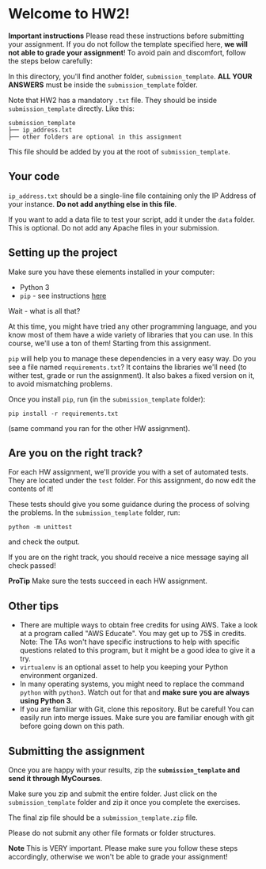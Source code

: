 # Welcome to HW2! 

**Important instructions** 
Please read these instructions before submitting your assignment. 
If you do not follow the template specified here, **we will not able to grade your assignment**! 
To avoid pain and discomfort, follow the steps below carefully:


In this directory, you'll find another folder, `submission_template`.
**ALL YOUR ANSWERS** must be inside the `submission_template` folder. 

Note that HW2 has a mandatory `.txt` file. They should be inside `submission_template` directly. Like this:

```
submission_template
├── ip_address.txt
├── other folders are optional in this assignment
```

This file should be added by you at the root of `submission_template`.

## Your code

`ip_address.txt` should be a single-line file containing only the IP Address of your instance. **Do not add anything else in this file**.

If you want to add a data file to test your script, add it under the `data` folder. This is optional.
Do not add any Apache files in your submission.

## Setting up the project

Make sure you have these elements installed in your computer:

* Python 3
* `pip` - see instructions [here](https://packaging.python.org/tutorials/installing-packages/)

Wait - what is all that?

At this time, you might have tried any other programming language, and you know most of them have a wide variety of libraries that you can use. In this course, we'll use a ton of them! Starting from this assignment.

`pip` will help you to manage these dependencies in a very easy way. Do you see a file named `requirements.txt`? It contains the libraries we'll need (to wither test, grade or run the assignment). It also bakes a fixed version on it, to avoid mismatching problems.

Once you install `pip`, run (in the `submission_template` folder):

```
pip install -r requirements.txt
```

(same command you ran for the other HW assignment).


## Are you on the right track?

For each HW assignment, we'll provide you with a set of automated tests. They are located under the `test` folder. 
For this assignment, do now edit the contents of it!

These tests should give you some guidance during the process of solving the problems.
In the `submission_template` folder, run:

```
python -m unittest
```

and check the output.

If you are on the right track, you should receive a nice message saying all check passed! 

**ProTip** Make sure the tests succeed in each HW assignment.

## Other tips

* There are multiple ways to obtain free credits for using AWS. Take a look at a program called "AWS Educate". You may get up to 75$ in credits. Note: The TAs won't have specific instructions to help with specific questions related to this program, but it might be a good idea to give it a try.
* `virtualenv` is an optional asset to help you keeping your Python environment organized.
* In many operating systems, you might need to replace the command `python` with `python3`. Watch out for that and **make sure you are always using Python 3**.
* If you are familiar with Git, clone this repository. But be careful! You can easily run into merge issues. Make sure you are familiar enough with git before going down on this path.

## Submitting the assignment


Once you are happy with your results, zip the **`submission_template` and send it through MyCourses**.

Make sure you zip and submit the entire folder. Just click on the `submission_template` folder and zip it once you complete the exercises.

The final zip file should be a `submission_template.zip` file.

Please do not submit any other file formats or folder structures.

**Note** This is VERY important. Please make sure you follow these steps accordingly, otherwise we won't be able to grade your assignment! 
